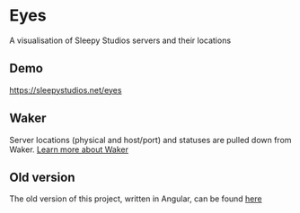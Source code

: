 # Eyes

A visualisation of Sleepy Studios servers and their locations

## Demo

https://sleepystudios.net/eyes

## Waker

Server locations (physical and host/port) and statuses are pulled down from Waker. [Learn more about Waker](https://github.com/sekaru/Waker)

## Old version

The old version of this project, written in Angular, can be found [here](https://github.com/sekaru/eyes)
